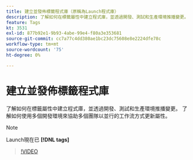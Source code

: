 ```yaml
---
title: 建立並發佈標籤程式庫（原稱為Launch程式庫）
description: 了解如何在標籤屬性中建立程式庫，並透過開發、測試和生產環境推播變更。
feature: Tags
kt: 3531
exl-id: 877b92e1-9b93-4abe-99e4-f80a3e353681
source-git-commit: cc7a77c4dd380ae1bc23dc75608e8e2224dfe78c
workflow-type: tm+mt
source-wordcount: '75'
ht-degree: 0%

---
```


# 建立並發佈標籤程式庫

了解如何在標籤屬性中建立程式庫，並透過開發、測試和生產環境推播變更。 了解如何使用多個開發環境來協助多個團隊以並行的工作流方式更新屬性。

>[!NOTE]
>
> Launch現在已 **[!DNL tags]**

>[!VIDEO](https://video.tv.adobe.com/v/28731/?quality=12&learn=on)
